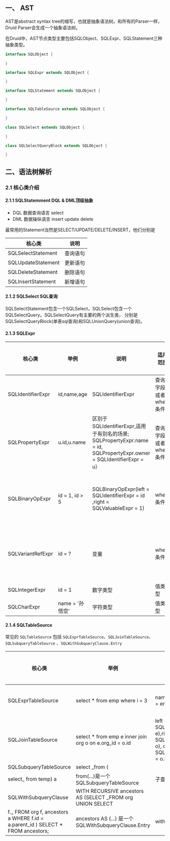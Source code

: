 ## 一、 AST

AST是abstract syntax tree的缩写，也就是抽象语法树。和所有的Parser一样，Druid Parser会生成一个抽象语法树。

在Druid中，AST节点类型主要包括SQLObject、SQLExpr、SQLStatement三种抽象类型。

```java
interface SQLObject {

}

interface SQLExpr extends SQLObject {

}

interface SQLStatement extends SQLObject {

}

interface SQLTableSource extends SQLObject {

}

class SQLSelect extends SQLObject {

}

class SQLSelectQueryBlock extends SQLObject {

}
```

## 二、语法树解析

### 2.1 核心类介绍

#### 2.1.1 SQLStatemment DQL & DML顶级抽象

- DQL 数据查询语言 select
- DML 数据操纵语言 insert update delete

最常用的Statement当然是SELECT/UPDATE/DELETE/INSERT，他们分别是

| 核心类 | 说明 |
| --- | --- |
| SQLSelectStatement | 查询语句 |
| SQLUpdateStatement | 更新语句 |
| SQLDeleteStatement | 删除语句 |
| SQLInsertStatement | 新增语句 |

#### 2.1.2 SQLSelect SQL查询

SQLSelectStatement包含一个SQLSelect，SQLSelect包含一个SQLSelectQuery。SQLSelectQuery有主要的两个派生类，
分别是SQLSelectQueryBlock(单表sql查询)和SQLUnionQuery(union查询)。

#### 2.1.3 SQLExpr

| 核心类 | 举例 | 说明 | 适用范围 | 快速记忆 |
| --- | --- | --- | --- | --- |
| SQLIdentifierExpr | id,name,age | SQLIdentifierExpr | 查询字段或者where条件 | 唯一标记 |
| SQLPropertyExpr | u.id,u.name | 区别于SQLIdentifierExpr,适用于有别名的场景; SQLPropertyExpr.name = id, SQLPropertyExpr.owner = SQLIdentifierExpr = u） | 查询字段或者where条件 | 有别名就是它 |
| SQLBinaryOpExpr | id = 1, id > 5 | SQLBinaryOpExpr(left = SQLIdentifierExpr = id ,right = SQLValuableExpr = 1) | where条件 | 有操作符就是它 |
| SQLVariantRefExpr | id = ? | 变量 | where条件 | 有变量符就是它 |
| SQLIntegerExpr | id = 1 | 数字类型 | 值类型 | \- |
| SQLCharExpr | name = '孙悟空' | 字符类型 | 值类型 | \- |

#### 2.1.4 SQLTableSource

常见的 `SQLTableSource` 包括 `SQLExprTableSource`、`SQLJoinTableSource`、`SQLSubqueryTableSource`
、`SQLWithSubqueryClause.Entry`

| 核心类 | 举例 | 说明 | 快速记忆 |
| --- | --- | --- | --- |
| SQLExprTableSource | select \* from emp where i = 3 | name = SQLIdentifierExpr = emp | 单表查询 |
| SQLJoinTableSource | select \* from emp e inner join org o on e.org\_id = o.id | left = SQLExprTableSource(emp e),right = SQLExprTableSource(org o), condition = SQLBinaryOpExpr(e.org\_id = o.id) | join 查询使用 |
| SQLSubqueryTableSource | select _from (
select_ from temp) a | from(...)是一个SQLSubqueryTableSource | 子查询语句 |
| SQLWithSubqueryClause | WITH RECURSIVE ancestors AS (SELECT _FROM org UNION SELECT
f._ FROM org f, ancestors a WHERE f.id = a.parent\_id ) SELECT \* FROM ancestors; | ancestors AS (...) 是一个SQLWithSubqueryClause.Entry | with |
